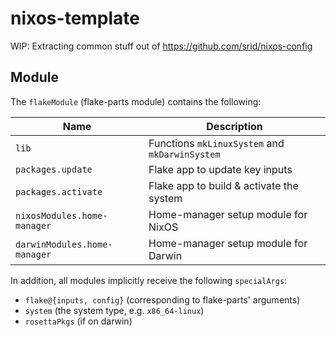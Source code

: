 # nixos-template

WIP: Extracting common stuff out of https://github.com/srid/nixos-config

## Module

The `flakeModule` (flake-parts module) contains the following:

| Name                         | Description                                    |
| ---------------------------- | ---------------------------------------------- |
| `lib`                        | Functions `mkLinuxSystem` and `mkDarwinSystem` |
| `packages.update`            | Flake app to update key inputs                 |
| `packages.activate`          | Flake app to build & activate the system       |
| `nixosModules.home-manager`  | Home-manager setup module for NixOS            |
| `darwinModules.home-manager` | Home-manager setup module for Darwin           |

In addition, all modules implicitly receive the following `specialArgs`:

- `flake@{inputs, config}` (corresponding to flake-parts' arguments)
- `system` (the system type, e.g. `x86_64-linux`)
- `rosettaPkgs` (if on darwin)
